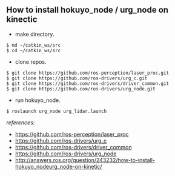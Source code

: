 ## How to install hokuyo_node / urg_node on kinectic
* make directory.
```
$ md ~/catkin_ws/src
$ cd ~/catkin_ws/src
```
* clone repos.
```
$ git clone https://github.com/ros-perception/laser_proc.git
$ git clone https://github.com/ros-drivers/urg_c.git
$ git clone https://github.com/ros-drivers/driver_common.git
$ git clone https://github.com/ros-drivers/urg_node.git
```
* run hokuyo_node.
```
$ roslaunch urg_node urg_lidar.launch
```
*references:*
- https://github.com/ros-perception/laser_proc
- https://github.com/ros-drivers/urg_c
- https://github.com/ros-drivers/driver_common
- https://github.com/ros-drivers/urg_node
- http://answers.ros.org/question/243232/how-to-install-hokuyo_nodeurg_node-on-kinetic/
